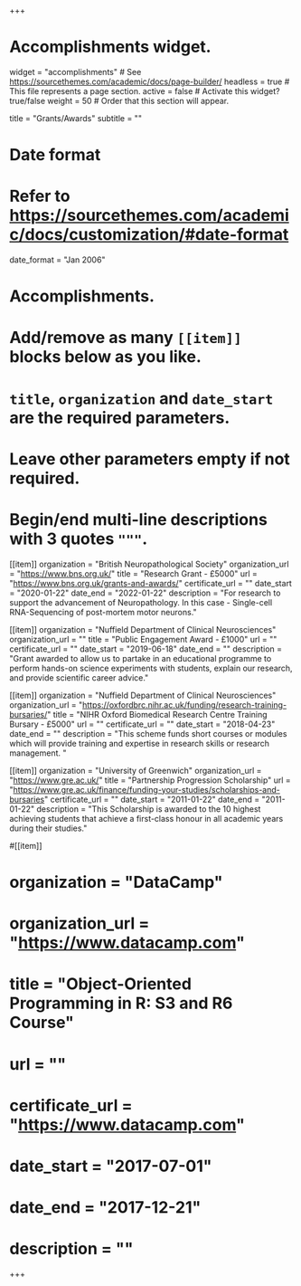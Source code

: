 +++
# Accomplishments widget.
widget = "accomplishments"  # See https://sourcethemes.com/academic/docs/page-builder/
headless = true  # This file represents a page section.
active = false  # Activate this widget? true/false
weight = 50  # Order that this section will appear.

title = "Grants/Awards" 
subtitle = ""

# Date format
#   Refer to https://sourcethemes.com/academic/docs/customization/#date-format
date_format = "Jan 2006"

# Accomplishments.
#   Add/remove as many `[[item]]` blocks below as you like.
#   `title`, `organization` and `date_start` are the required parameters.
#   Leave other parameters empty if not required.
#   Begin/end multi-line descriptions with 3 quotes `"""`.

[[item]]
  organization = "British Neuropathological Society"
  organization_url = "https://www.bns.org.uk/"
  title = "Research Grant - £5000"
  url = "https://www.bns.org.uk/grants-and-awards/"
  certificate_url = ""
  date_start = "2020-01-22"
  date_end = "2022-01-22"
  description = "For research to support the advancement of Neuropathology. In this case - Single-cell RNA-Sequencing of post-mortem motor neurons."

[[item]]
  organization = "Nuffield Department of Clinical Neurosciences"
  organization_url = ""
  title = "Public Engagement Award - £1000"
  url = ""
  certificate_url = ""
  date_start = "2019-06-18"
  date_end = ""
  description = "Grant awarded to allow us to partake in an educational programme to perform hands-on science experiments with students, explain our research, and provide scientific career advice."
  
  [[item]]
  organization = "Nuffield Department of Clinical Neurosciences"
  organization_url = "https://oxfordbrc.nihr.ac.uk/funding/research-training-bursaries/"
  title = "NIHR Oxford Biomedical Research Centre Training Bursary - £5000"
  url = ""
  certificate_url = ""
  date_start = "2018-04-23"
  date_end = ""
  description = "This scheme funds short courses or modules which will provide training and expertise in research skills or research management. "
  
  [[item]]
  organization = "University of Greenwich"
  organization_url = "https://www.gre.ac.uk/"
  title = "Partnership Progression Scholarship"
  url = "https://www.gre.ac.uk/finance/funding-your-studies/scholarships-and-bursaries"
  certificate_url = ""
  date_start = "2011-01-22"
  date_end = "2011-01-22"
  description = "This Scholarship is awarded to the 10 highest achieving students that achieve a first-class honour in all academic years during their studies."
  
#[[item]]
#  organization = "DataCamp"
#  organization_url = "https://www.datacamp.com"
#  title = "Object-Oriented Programming in R: S3 and R6 Course"
#  url = ""
#  certificate_url = "https://www.datacamp.com"
#  date_start = "2017-07-01"
#  date_end = "2017-12-21"
#  description = ""

+++
